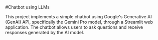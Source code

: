 #Chatbot using LLMs

This project implements a simple chatbot using Google's Generative AI (GenAI) API, specifically the Gemini Pro model, through a Streamlit web application. The chatbot allows users to ask questions and receive responses generated by the AI model.
